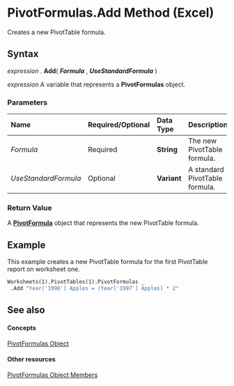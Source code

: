 
# PivotFormulas.Add Method (Excel)

Creates a new PivotTable formula. 


## Syntax

 _expression_ . **Add**( **_Formula_** , **_UseStandardFormula_** )

 _expression_ A variable that represents a **PivotFormulas** object.


### Parameters



|**Name**|**Required/Optional**|**Data Type**|**Description**|
|:-----|:-----|:-----|:-----|
| _Formula_|Required| **String**|The new PivotTable formula.|
| _UseStandardFormula_|Optional| **Variant**|A standard PivotTable formula.|

### Return Value

A  **[PivotFormula](2955dad6-d686-1a83-ab56-76a00272c7e2.md)** object that represents the new PivotTable formula.


## Example

This example creates a new PivotTable formula for the first PivotTable report on worksheet one.


```vb
Worksheets(1).PivotTables(1).PivotFormulas _ 
 .Add "Year['1998'] Apples = (Year['1997'] Apples) * 2"
```


## See also


#### Concepts


[PivotFormulas Object](7139a4bd-f103-7190-004f-7f2261a4391f.md)
#### Other resources


[PivotFormulas Object Members](662a2151-3c35-b3fd-b786-5ee0ed7aefd2.md)
